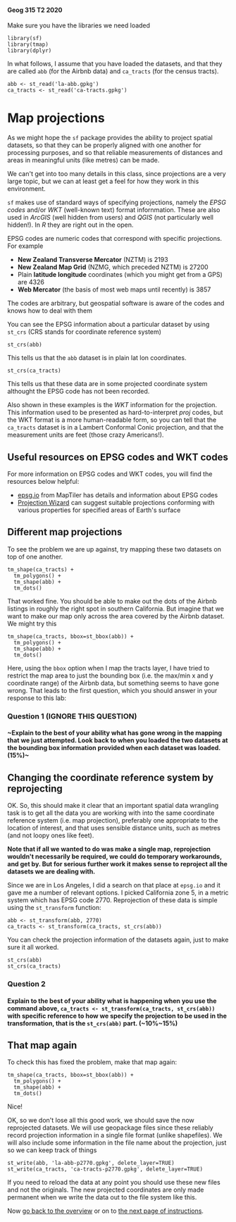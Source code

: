 #### Geog 315 T2 2020
Make sure you have the libraries we need loaded
```{r}
library(sf)
library(tmap)
library(dplyr)
```

In what follows, I assume that you have loaded the datasets, and that they are called `abb` (for the Airbnb data) and `ca_tracts` (for the census tracts).
```{r}
abb <- st_read('la-abb.gpkg')
ca_tracts <- st_read('ca-tracts.gpkg')
```

# Map projections
As we might hope the `sf` package provides the ability to project spatial datasets, so that they can be properly aligned with one another for processing purposes, and so that reliable measurements of distances and areas in meaningful units (like metres) can be made.

We can't get into too many details in this class, since projections are a very large topic, but we can at least get a feel for how they work in this environment.

`sf` makes use of standard ways of specifying projections, namely the *EPSG codes* and/or *WKT* (well-known text) format infornmation. These are also used in *ArcGIS* (well hidden from users) and *QGIS* (not particularly well hidden!). In *R* they are right out in the open.

EPSG codes are numeric codes that correspond with specific projections. For example

+ **New Zealand Transverse Mercator** (NZTM) is 2193
+ **New Zealand Map Grid** (NZMG, which preceded NZTM) is 27200
+ Plain **latitude longitude** coordinates (which you might get from a GPS) are 4326
+ **Web Mercator** (the basis of most web maps until recently) is 3857

The codes are arbitrary, but geospatial software is aware of the codes and knows how to deal with them

You can see the EPSG information about a particular dataset by using `st_crs` (CRS stands for coordinate reference system)
```{r}
st_crs(abb)
```

This tells us that the `abb` dataset is in plain lat lon coordinates.
```{r}
st_crs(ca_tracts)
```

This tells us that these data are in some projected coordinate system althought the EPSG code has not been recorded.

Also shown in these examples is the *WKT* information for the projection. This information used to be presented as hard-to-interpret *proj* codes, but the WKT format is a more human-readable form, so you can tell that the `ca_tracts` dataset is in a Lambert Conformal Conic projection, and that the measurement units are feet (those crazy Americans!).

## Useful resources on EPSG codes and WKT codes
For more information on EPSG codes and WKT codes, you will find the resources below helpful:

+ [epsg.io](https://epsg.io) from MapTiler has details and information about EPSG codes
+ [Projection Wizard](https://projectionwizard.org) can suggest suitable projections conforming with various properties for specified areas of Earth's surface

## Different map projections
To see the problem we are up against, try mapping these two datasets on top of one another.

```{r}
tm_shape(ca_tracts) +
  tm_polygons() +
  tm_shape(abb) +
  tm_dots()
```

That worked fine. You should be able to make out the dots of the Airbnb listings in roughly the right spot in southern California. But imagine that we want to make our map only across the area covered by the Airbnb dataset. We might try this

```{r}
tm_shape(ca_tracts, bbox=st_bbox(abb)) +
  tm_polygons() +
  tm_shape(abb) +
  tm_dots()
```

Here, using the `bbox` option when I map the tracts layer, I have tried to restrict the map area to just the bounding box (i.e. the max/min x and y coordinate range) of the Airbnb data, but something seems to have gone wrong. That leads to the first question, which you should answer in your response to this lab:

### **Question 1 (IGNORE THIS QUESTION)**
#### ~Explain to the best of your ability what has gone wrong in the mapping that we just attempted. Look back to when you loaded the two datasets at the bounding box information provided when each dataset was loaded. (15%)~

## Changing the coordinate reference system by reprojecting
OK. So, this should make it clear that an important spatial data wrangling task is to get all the data you are working with into the same coordinate reference system (i.e. map projection), preferably one appropriate to the location of interest, and that uses sensible distance units, such as metres (and not loopy ones like feet).

**Note that if all we wanted to do was make a single map, reprojection wouldn't necessarily be required, we could do temporary workarounds, and get by. But for serious further work it makes sense to reproject all the datasets we are dealing with.**

Since we are in Los Angeles, I did a search on that place at `epsg.io` and it gave me a number of relevant options. I picked California zone 5, in a metric system which has EPSG code 2770. Reprojection of these data is simple using the `st_transform` function:

```{r}
abb <- st_transform(abb, 2770)
ca_tracts <- st_transform(ca_tracts, st_crs(abb))
```

You can check the projection information of the datasets again, just to make sure it all worked.

```{r}
st_crs(abb)
st_crs(ca_tracts)
```

### **Question 2**
#### Explain to the best of your ability what is happening when you use the command above,  `ca_tracts <- st_transform(ca_tracts, st_crs(abb))` with specific reference to how we specify the projection to be used in the transformation, that is the `st_crs(abb)` part. (~10%~15%)

## That map again
To check this has fixed the problem, make that map again:

```{r}
tm_shape(ca_tracts, bbox=st_bbox(abb)) +
  tm_polygons() +
  tm_shape(abb) +
  tm_dots()
```

Nice!

OK, so we don't lose all this good work, we should save the now reprojected datasets. We will use geopackage files since these reliably record projection information in a single file format (unlike shapefiles). We will also include some information in the file name about the projection, just so we can keep track of things

```{r}
st_write(abb, 'la-abb-p2770.gpkg', delete_layer=TRUE)
st_write(ca_tracts, 'ca-tracts-p2770.gpkg', delete_layer=TRUE)
```

If you need to reload the data at any point you should use these new files and not the originals. The new projected coordinates are only made permanent when we write the data out to the file system like this.

Now [go back to the overview](README.md) or on to [the next page of instructions](spatial-data-manipulation-03-spatial-joins.md).
